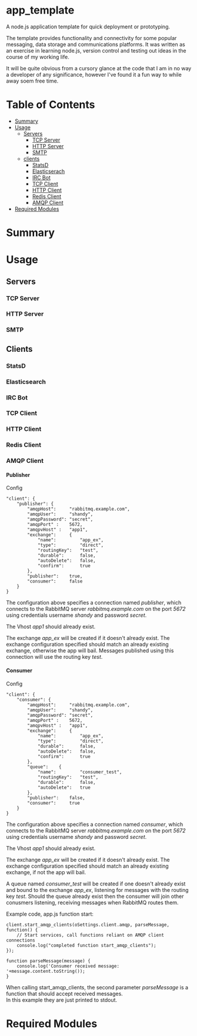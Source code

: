 # app_template

A node.js application template for quick deployment or prototyping.

The template provides functionality and connectivity for some popular messaging, data storage and communications platforms.
It was written as an exercise in learning node.js, version control and testing out ideas in the course of my working life.

It will be quite obvious from a cursory glance at the code that I am in no way a developer of any significance, however I've found it a fun way to while away soem free time. 

# Table of Contents

* [Summary](#summary)
* [Usage](#usage)
   * [Servers](#servers)
      * [TCP Server](#tcp-server)
      * [HTTP Server](#http-server)
      * [SMTP](#smtp)
   * [clients](#clients)
      * [StatsD](#statsd)
      * [Elasticserach](#elasticsearch-client)
      * [IRC Bot](#ircbot)
      * [TCP Client](#tcp-client)
      * [HTTP Client](#http-client)
      * [Redis Client](#redis-client)
      * [AMQP Client](#amqp-client)
* [Required Modules](#required_modules)

# Summary

# Usage
## Servers
### TCP Server

### HTTP Server

### SMTP

## Clients
### StatsD

### Elasticsearch

### IRC Bot

### TCP Client

### HTTP Client

### Redis Client

### AMQP Client


#### Publisher

Config
```
"client": {
	"publisher": {
		"amqpHost":   	"rabbitmq.example.com",
        "amqpUser":     "shandy",
        "amqpPassword": "secret",
        "amqpPort" :    5672,
        "amqpvHost" :   "app1",
        "exchange":     {
            "name":         "app_ex",
            "type":         "direct",
            "routingKey":   "test",
            "durable":      false,
            "autoDelete":   false,
            "confirm":      true
        },
        "publisher":    true,
        "consumer":     false
	}
}
```
The configuration above specifies a connection named *publisher*, which connects to the RabbitMQ server *rabbitmq.example.com* 
on the port *5672* using credentials username *shandy* and password *secret*.  

The Vhost *app1* should already exist.

The exchange *app_ex* will be created if it doesn't already exist.  The exchange configuration specified should match an already 
existing exchange, otherwise the app will bail.  Messages published using this connection will use the routing key *test*.

#### Consumer

Config
```
"client": {
	"consumer": {
		"amqpHost":   	"rabbitmq.example.com",
        "amqpUser":     "shandy",
        "amqpPassword": "secret",
        "amqpPort" :    5672,
        "amqpvHost" :   "app1",
        "exchange":     {
            "name":         "app_ex",
            "type":         "direct",
            "durable":      false,
            "autoDelete":   false,
            "confirm":      true
        },
        "queue":    {
            "name":         "consumer_test",
            "routingKey":   "test",
            "durable":      false,
            "autoDelete":   true
        },
        "publisher":    false,
        "consumer":     true
	}
}
```
The configuration above specifies a connection named *consumer*, which connects to the RabbitMQ server *rabbitmq.example.com* 
on the port *5672* using credentials username *shandy* and password *secret*.

The Vhost *app1* should already exist.

The exchange *app_ex* will be created if it doesn't already exist.  The exchange configuration specified should match an already 
existing exchange, if not the app will bail. 

A queue named *consumer_test* will be created if one doesn't already exist and bound to the exchange *app_ex*, listening for 
messages with the routing key *test*.  Should the queue already exist then the consumer will join other conusmers listening, 
receiving messages when RabbitMQ routes them.



Example code, app.js function start:

```
client.start_amqp_clients(oSettings.client.amqp, parseMessage, function() {
	// Start services, call functions reliant on AMQP client connections
	console.log("completed function start_amqp_clients");
});

function parseMessage(message) {
	console.log('Consumer received message: '+message.content.toString());
}

```
When calling start_amqp_clients, the second parameter *parseMessage* is a function that should accept received messages.  
In this example they are just printed to stdout.

# Required Modules